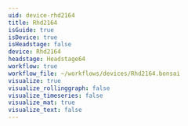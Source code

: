 ```yaml
---
uid: device-rhd2164
title: Rhd2164
isGuide: true
isDevice: true
isHeadstage: false
device: Rhd2164
headstage: Headstage64
workflow: true
workflow_file: ~/workflows/devices/Rhd2164.bonsai
visualize: true
visualize_rollinggraph: false
visualize_timeseries: false
visualize_mat: true
visualize_text: false
---
```


